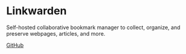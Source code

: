 # Linkwarden

Self-hosted collaborative bookmark manager to collect, organize, and preserve webpages, articles, and more.

[GitHub]()